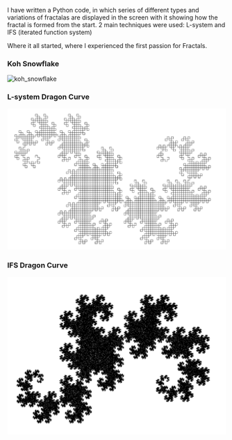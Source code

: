 I have written a Python code, in which series of different types and variations of fractalas are displayed in the screen with it showing how the fractal is formed from the start. 2 main techniques were used: L-system and IFS (iterated function system)


Where it all started, where I experienced the first passion for Fractals.


### Koh Snowflake
![koh_snowflake](samples/koh_snowflake.gif)


### L-system Dragon Curve
![dragon](samples/dragon.gif)


### IFS Dragon Curve
![dragon2](samples/dragon2.gif)
